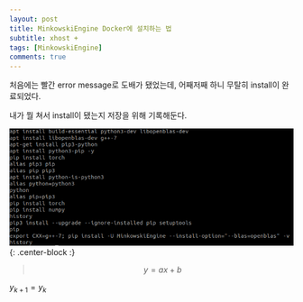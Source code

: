 ```yaml
---
layout: post
title: MinkowskiEngine Docker에 설치하는 법
subtitle: xhost +
tags: [MinkowskiEngine]
comments: true
---
```


처음에는 빨간 error message로 도배가 됐었는데, 어째저째 하니 무탈히 install이 완료되었다.

내가 뭘 쳐서 install이 됐는지 저장을 위해 기록해둔다.

![MinkowskiEngine](/img/MinkowskiEngine_history.png){: .center-block :}

>$$
y = ax + b 
$$

$y_{k+1} = y_{k}$

